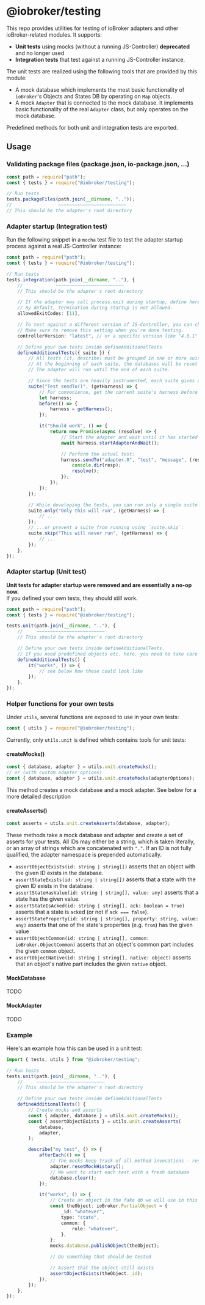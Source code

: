 # @iobroker/testing

This repo provides utilities for testing of ioBroker adapters and other ioBroker-related modules. It supports:

-   **Unit tests** using mocks (without a running JS-Controller) **deprecated** and no longer used
-   **Integration tests** that test against a running JS-Controller instance.

The unit tests are realized using the following tools that are provided by this module:

-   A mock database which implements the most basic functionality of `ioBroker`'s Objects and States DB by operating on `Map` objects.
-   A mock `Adapter` that is connected to the mock database. It implements basic functionality of the real `Adapter` class, but only operates on the mock database.

Predefined methods for both unit and integration tests are exported.

## Usage

### Validating package files (package.json, io-package.json, ...)

```ts
const path = require("path");
const { tests } = require("@iobroker/testing");

// Run tests
tests.packageFiles(path.join(__dirname, ".."));
//                 ~~~~~~~~~~~~~~~~~~~~~~~~~
// This should be the adapter's root directory
```

### Adapter startup (Integration test)

Run the following snippet in a `mocha` test file to test the adapter startup process against a real JS-Controller instance:

```ts
const path = require("path");
const { tests } = require("@iobroker/testing");

// Run tests
tests.integration(path.join(__dirname, ".."), {
	//            ~~~~~~~~~~~~~~~~~~~~~~~~~
	// This should be the adapter's root directory

	// If the adapter may call process.exit during startup, define here which exit codes are allowed.
	// By default, termination during startup is not allowed.
	allowedExitCodes: [11],

	// To test against a different version of JS-Controller, you can change the version or dist-tag here.
	// Make sure to remove this setting when you're done testing.
	controllerVersion: "latest", // or a specific version like "4.0.1"

	// Define your own tests inside defineAdditionalTests
	defineAdditionalTests({ suite }) {
		// All tests (it, describe) must be grouped in one or more suites. Each suite sets up a fresh environment for the adapter tests.
		// At the beginning of each suite, the databases will be reset and the adapter will be started.
		// The adapter will run until the end of each suite.

		// Since the tests are heavily instrumented, each suite gives access to a so called "harness" to control the tests.
		suite("Test sendTo()", (getHarness) => {
			// For convenience, get the current suite's harness before all tests
			let harness;
			before(() => {
				harness = getHarness();
			});

			it("Should work", () => {
				return new Promise(async (resolve) => {
					// Start the adapter and wait until it has started
					await harness.startAdapterAndWait();

					// Perform the actual test:
					harness.sendTo("adapter.0", "test", "message", (resp) => {
						console.dir(resp);
						resolve();
					});
				});
			});
		});

		// While developing the tests, you can run only a single suite using `suite.only`...
		suite.only("Only this will run", (getHarness) => {
			// ...
		});
		// ...or prevent a suite from running using `suite.skip`:
		suite.skip("This will never run", (getHarness) => {
			// ...
		});
	},
});
```

### Adapter startup (Unit test)

**Unit tests for adapter startup were removed and are essentially a no-op now.**  
If you defined your own tests, they should still work.

```ts
const path = require("path");
const { tests } = require("@iobroker/testing");

tests.unit(path.join(__dirname, ".."), {
	//     ~~~~~~~~~~~~~~~~~~~~~~~~~
	// This should be the adapter's root directory

	// Define your own tests inside defineAdditionalTests.
	// If you need predefined objects etc. here, you need to take care of it yourself
	defineAdditionalTests() {
		it("works", () => {
			// see below how these could look like
		});
	},
});
```

### Helper functions for your own tests

Under `utils`, several functions are exposed to use in your own tests:

```ts
const { utils } = require("@iobroker/testing");
```

Currently, only `utils.unit` is defined which contains tools for unit tests:

#### createMocks()

```ts
const { database, adapter } = utils.unit.createMocks();
// or (with custom adapter options)
const { database, adapter } = utils.unit.createMocks(adapterOptions);
```

This method creates a mock database and a mock adapter. See below for a more detailed description

#### createAsserts()

```ts
const asserts = utils.unit.createAsserts(database, adapter);
```

These methods take a mock database and adapter and create a set of asserts for your tests. All IDs may either be a string, which is taken literally, or an array of strings which are concatenated with `"."`. If an ID is not fully qualified, the adapter namespace is prepended automatically.

-   `assertObjectExists(id: string | string[])` asserts that an object with the given ID exists in the database.
-   `assertStateExists(id: string | string[])` asserts that a state with the given ID exists in the database.
-   `assertStateHasValue(id: string | string[], value: any)` asserts that a state has the given value.
-   `assertStateIsAcked(id: string | string[], ack: boolean = true)` asserts that a state is `ack`ed (or not if `ack === false`).
-   `assertStateProperty(id: string | string[], property: string, value: any)` asserts that one of the state's properties (e.g. `from`) has the given value
-   `assertObjectCommon(id: string | string[], common: ioBroker.ObjectCommon)` asserts that an object's common part includes the given `common` object.
-   `assertObjectNative(id: string | string[], native: object)` asserts that an object's native part includes the given `native` object.

#### MockDatabase

TODO

#### MockAdapter

TODO

### Example

Here's an example how this can be used in a unit test:

```ts
import { tests, utils } from "@iobroker/testing";

// Run tests
tests.unit(path.join(__dirname, ".."), {
	//     ~~~~~~~~~~~~~~~~~~~~~~~~~
	// This should be the adapter's root directory

	// Define your own tests inside defineAdditionalTests
	defineAdditionalTests() {
		// Create mocks and asserts
		const { adapter, database } = utils.unit.createMocks();
		const { assertObjectExists } = utils.unit.createAsserts(
			database,
			adapter,
		);

		describe("my test", () => {
			afterEach(() => {
				// The mocks keep track of all method invocations - reset them after each single test
				adapter.resetMockHistory();
				// We want to start each test with a fresh database
				database.clear();
			});

			it("works", () => {
				// Create an object in the fake db we will use in this test
				const theObject: ioBroker.PartialObject = {
					_id: "whatever",
					type: "state",
					common: {
						role: "whatever",
					},
				};
				mocks.database.publishObject(theObject);

				// Do something that should be tested

				// Assert that the object still exists
				assertObjectExists(theObject._id);
			});
		});
	},
});
```
